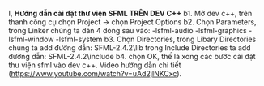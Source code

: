 I, **Hướng dẫn cài đặt thư viện SFML TRÊN DEV C++**
 b1. Mở dev c++, trên thanh công cụ chọn Project -> chọn Project Options
 b2. Chọn Parameters, trong Linker chúng ta dán 4 dòng sau vào:
  -lsfml-audio
  -lsfml-graphics
  -lsfml-window
  -lsfml-system 
 b3. Chọn Directories, trong Libary Directories chúng ta add đường dẫn: SFML-2.4.2\lib
                       trong Include Directories ta add đường dẫn: SFML-2.4.2\include
 b4. chọn OK, thế là xong các bước cài đặt thư viện sfml vào dev c++. Video hướng dẫn chi tiết (https://www.youtube.com/watch?v=uAd2jINKCxc).

